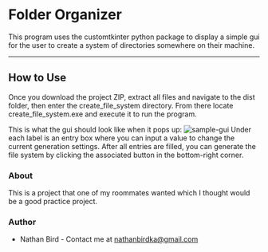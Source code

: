 # Folder Organizer
This program uses the customtkinter python package to display a simple gui for the user to create a system of directories somewhere on their machine.

---
## How to Use
Once you download the project ZIP, extract all files and navigate to the dist folder, then enter the create_file_system directory. From there locate create_file_system.exe and execute it to run the program.

This is what the gui should look like when it pops up:
![sample-gui](https://raw.githubusercontent.com/nbird11/folder_organizer/main/assets/sample-gui.png)
Under each label is an entry box where you can input a value to change the current generation settings. After all entries are filled, you can generate the file system by clicking the associated button in the bottom-right corner.

### About
This is a project that one of my roommates wanted which I thought would be a good practice project.

### Author
- Nathan Bird - Contact me at nathanbirdka@gmail.com
